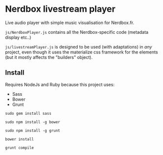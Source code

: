# Nerdbox livestream player

Live audio player with simple music visualisation for Nerdbox.fr.

`js/NerdboxPlayer.js` contains all the Nerdbox-specific code (metadata display etc..)

`js/livestreamPlayer.js` is designed to be used (with adaptations) in *any* project, even though it uses the
materialize css framework for the elements (but it mostly affects the "builders" object).

## Install

Requires NodeJs and Ruby because this project uses:

* Sass
* Bower
* Grunt

`sudo gem install sass`

`sudo npm install -g bower`

`sudo npm install -g grunt`

`bower install`

`grunt compile`
